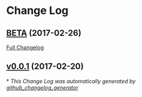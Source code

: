 # Change Log

## [BETA](https://github.com/mcaustin1/MrTickets/tree/BETA) (2017-02-26)
[Full Changelog](https://github.com/mcaustin1/MrTickets/compare/v0.0.1...BETA)

## [v0.0.1](https://github.com/mcaustin1/MrTickets/tree/v0.0.1) (2017-02-20)


\* *This Change Log was automatically generated by [github_changelog_generator](https://github.com/skywinder/Github-Changelog-Generator)*